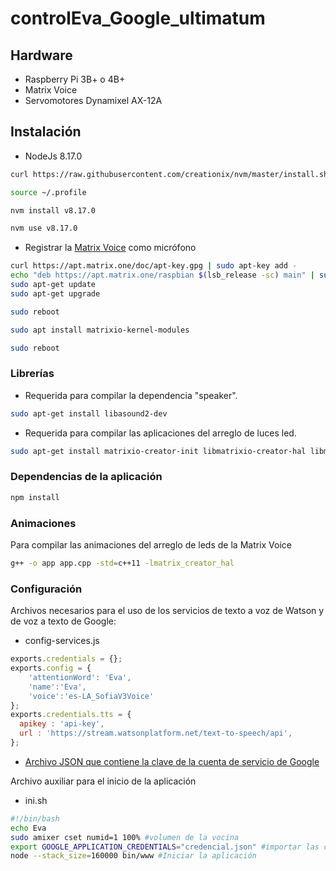 # controlEva_Google_ultimatum

## Hardware
- Raspberry Pi 3B+ o 4B+
- Matrix Voice
- Servomotores Dynamixel AX-12A

## Instalación
- NodeJs 8.17.0
```bash
curl https://raw.githubusercontent.com/creationix/nvm/master/install.sh | bash
```
```bash
source ~/.profile
```
```bash
nvm install v8.17.0
```
```bash
nvm use v8.17.0
```
- Registrar la [Matrix Voice](https://matrix-io.github.io/matrix-documentation/matrix-voice/resources/microphone/) como micrófono

```bash
curl https://apt.matrix.one/doc/apt-key.gpg | sudo apt-key add -
echo "deb https://apt.matrix.one/raspbian $(lsb_release -sc) main" | sudo tee /etc/apt/sources.list.d/matrixlabs.list
sudo apt-get update
sudo apt-get upgrade
```

```bash
sudo reboot
```

```bash
sudo apt install matrixio-kernel-modules
```

```bash
sudo reboot
```

### Librerías
 - Requerida para compilar la dependencia "speaker".
```bash
sudo apt-get install libasound2-dev
```
 - Requerida para compilar las aplicaciones del arreglo de luces led.
```bash
sudo apt-get install matrixio-creator-init libmatrixio-creator-hal libmatrixio-creator-hal-dev
```

### Dependencias de la aplicación
```bash
npm install
```

### Animaciones
Para compilar las animaciones del arreglo de leds de la Matrix Voice
```bash
g++ -o app app.cpp -std=c++11 -lmatrix_creator_hal
```

### Configuración

Archivos necesarios para el uso de los servicios de texto a voz de Watson y de voz a texto de Google:

- config-services.js
```js
exports.credentials = {};
exports.config = {
	'attentionWord': 'Eva',
	'name':'Eva',
	'voice':'es-LA_SofiaV3Voice'
};
exports.credentials.tts = {
  apikey : 'api-key',
  url : 'https://stream.watsonplatform.net/text-to-speech/api',
};
```
 
 - [Archivo JSON que contiene la clave de la cuenta de servicio de Google](https://cloud.google.com/docs/authentication/getting-started)

Archivo auxiliar para el inicio de la aplicación 

- ini.sh

 ```bash
 #!/bin/bash
echo Eva
sudo amixer cset numid=1 100% #volumen de la vocina
export GOOGLE_APPLICATION_CREDENTIALS="credencial.json" #importar las credenciales de google
node --stack_size=160000 bin/www #Iniciar la aplicación
 ```

